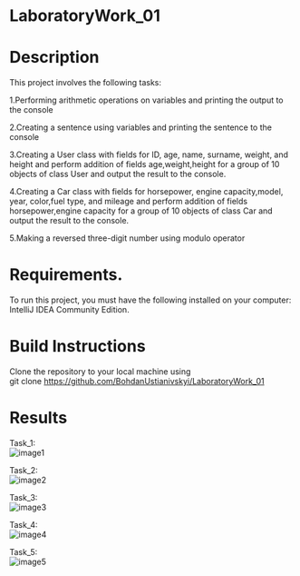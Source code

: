 # LaboratoryWork_01
# Description
This project involves the following tasks:
 
 1.Performing arithmetic operations on variables and printing the output to the console

2.Creating a sentence using variables and printing the sentence to the console

3.Creating a User class with fields for ID, age, name, surname, weight, and height and perform addition of fields age,weight,height for a group of 10 objects of class User and output the result to the console.

4.Creating a Car class with fields for horsepower, engine capacity,model, year, color,fuel type, and mileage and perform addition of fields horsepower,engine capacity for a group of 10 objects of class Car and output the result to the console.

5.Making  a reversed three-digit number using modulo operator 
# Requirements.
To run this project, you must have the following installed on your computer: IntelliJ IDEA Community Edition.

# Build Instructions
Clone the repository to your local machine using <br>
git clone https://github.com/BohdanUstianivskyi/LaboratoryWork_01
# Results

Task_1: <br>
![image1](https://github.com/BohdanUstianivskyi/LaboratoryWork_01/assets/132481363/84098259-265e-49ec-a988-d5f665fc7320)

Task_2: <br>
![image2](https://github.com/BohdanUstianivskyi/LaboratoryWork_01/assets/132481363/f0498b59-c8e2-4f1d-b795-829641aecf39)

Task_3: <br>
![image3](https://github.com/BohdanUstianivskyi/LaboratoryWork_01/assets/132481363/6bab93e4-f5f9-47fe-8bab-2d234c0ce665)

Task_4: <br>
![image4](https://github.com/BohdanUstianivskyi/LaboratoryWork_01/assets/132481363/2422358c-3156-4920-8f6c-505e863a6362)

Task_5: <br>
![image5](https://github.com/BohdanUstianivskyi/LaboratoryWork_01/assets/132481363/ea76252b-18d8-48a7-9fef-e1cdf143a025)






